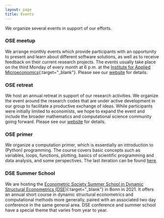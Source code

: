 ```yaml
---
layout: page
title: Events
---
```


We organize several events in support of our efforts.

### OSE meetup

We arrange monthly events which provide participants with an opportunity to present and learn about different software solutions, as well as to receive feedback on their current research projects. The events usually take place on the third Monday of every month at 6&nbsp;p.m. at the [Institute for Applied Microeconomics](https://www.iame.uni-bonn.de){:target="_blank"}. Please see our [website](https://github.com/OpenSourceEconomics/ose-meetup) for details.

### OSE retreat

We host an annual retreat in support of our research activities. We organize the event around the research codes that are under active development in our group to facilitate a productive exchange of ideas. While participants were initially limited to economists, we hope to expand the event and include the broader mathematics and computational science community going forward. Please see our [website](https://github.com/OpenSourceEconomics/ose-retreat) for details.

### OSE primer

We organize a computation primer, which is essentially an introduction to (Python) programming. The course covers basic concepts such as variables, loops, functions, plotting, basics of scientific programming and data analysis, and some perspectives. The last iteration can be found [here](https://github.com/OpenSourceEconomics/ose-course-primer).

### DSE Summer School

We are hosting the [Econometric Society Summer School in Dynamic Structural Econometrics (DSE)](https://dseconf.org){:target="_blank"} in Bonn in 2021. It offers an annual short course in dynamic structural econometrics and computational methods more generally, paired with an associated two day conference in the same general area. DSE conference and summer school have a special theme that varies from year to year.
